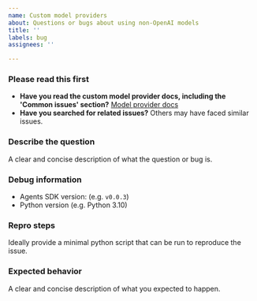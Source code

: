 ```yaml
---
name: Custom model providers
about: Questions or bugs about using non-OpenAI models
title: ''
labels: bug
assignees: ''

---
```


### Please read this first

- **Have you read the custom model provider docs, including the 'Common issues' section?** [Model provider docs](https://openai.github.io/openai-agents-python/models/#using-other-llm-providers)
- **Have you searched for related issues?** Others may have faced similar issues.

### Describe the question
A clear and concise description of what the question or bug is.

### Debug information
- Agents SDK version: (e.g. `v0.0.3`)
- Python version (e.g. Python 3.10)

### Repro steps
Ideally provide a minimal python script that can be run to reproduce the issue.

### Expected behavior
A clear and concise description of what you expected to happen.
